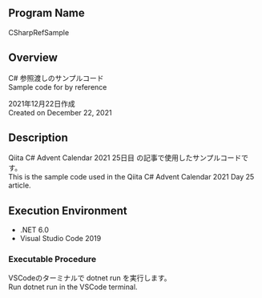 ## Program Name
CSharpRefSample

## Overview
C# 参照渡しのサンプルコード<br>
Sample code for by reference<br>

2021年12月22日作成<br>
Created on December 22, 2021

## Description
Qiita C# Advent Calendar 2021 25日目 の記事で使用したサンプルコードです。<br>
This is the sample code used in the Qiita C# Advent Calendar 2021 Day 25 article.

## Execution Environment
* .NET 6.0<br>
* Visual Studio Code 2019<br>

### Executable Procedure
VSCodeのターミナルで dotnet run を実行します。<br>
Run dotnet run in the VSCode terminal.
